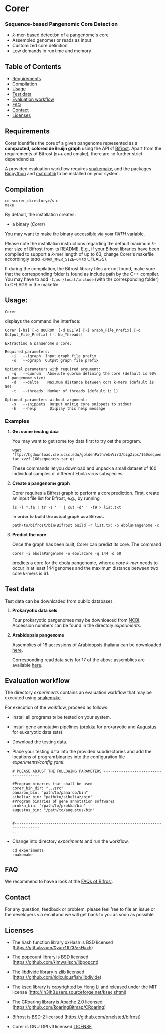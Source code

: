 # Corer

### Sequence-based Pangenomic Core Detection

* *k*-mer-based detection of a pangenome's core
* Assembled genomes or reads as input
* Customized core definition
* Low demands in run time and memory

## Table of Contents

* [Requirements](https://gitlab.ub.uni-bielefeld.de/gi/corer#requirements)
* [Compilation](https://gitlab.ub.uni-bielefeld.de/gi/corer#compilation)
* [Usage](https://gitlab.ub.uni-bielefeld.de/gi/corer#usage)
* [Test data](https://gitlab.ub.uni-bielefeld.de/gi/corer#test-data)
* [Evaluation workflow](https://gitlab.ub.uni-bielefeld.de/gi/corer#tool-comparison)
* [FAQ](https://gitlab.ub.uni-bielefeld.de/gi/corer#faq)
* [Contact](https://gitlab.ub.uni-bielefeld.de/gi/corer#contact)
* [Licenses](https://gitlab.ub.uni-bielefeld.de/gi/corer#license)

## Requirements

Corer identifies the core of a given pangenome represented as a **compacted, colored de Bruijn graph** using the API of [Bifrost](https://github.com/pmelsted/bifrost). Apart from the requirements of Bifrost (c++ and cmake), there are no further strict dependencies.

A provided evaluation workflow requires [snakemake](https://snakemake.readthedocs.io/en/stable/), and the packages
[Biopython](https://biopython.org) and [matplotlib](https://matplotlib.org) to be installed on your system.

## Compilation

```
cd <corer_directory>/src
make
```

By default, the installation creates:
* a binary (*Corer*)

You may want to make the binary accessible via your *PATH* variable.

Please note the installation instructions regarding the default maximum *k*-mer size of Bifrost from its README.
E.g., if your Bifrost libraries have been compiled to support a *k*-mer length of up to 63, change Corer's 
makefile accordingly (add `-DMAX_KMER_SIZE=64` to CFLAGS).

If during the compilation, the Bifrost library files are not found, make sure that the corresponding folder is found as include path by the C++ compiler. You may have to add
`-I/usr/local/include` (with the corresponding folder) to CFLAGS in the makefile.

## Usage:

```
Corer
```

displays the command line interface:
```
Corer [-hs] [-q QUORUM] [-d DELTA] [-i Graph_File_Prefix] [-o Output_File_Prefix] [-t Nb_Threads]

Extracting a pangenome's core.

Required parameters:
   -i   --igraph  Input graph file prefix
   -o   --ograph  Output graph file prefix

Optional parameters with required argument:
   -q   --quorum   Absolute quorum defining the core (default is 90% of pangenome size)
   -d   --delta    Maximum distance between core k-mers (default is 50)
   -t   --threads  Number of threads (default is 1)

Optional parameters without argument:
   -s   --snippets  Output unitig core snippets to stdout
   -h   --help      Display this help message
```

### Examples

1. **Get some testing data**

   You may want to get some toy data first to try out the program.

   ```
   wget 'ftp://hgdownload.cse.ucsc.edu/goldenPath/eboVir3/bigZips/160sequences.tar.gz'
   tar xvzf 160sequences.tar.gz
   ```

   These commands let you download and unpack a small dataset of 160 individual samples of different Ebola virus subspecies.

2. **Create a pangenome graph**

   Corer requires a Bifrost graph to perform a core prediction. First, create an input file list for Bifrost, e.g., by running
   
   ```
   ls -l *.fa | tr -s ' ' | cut -d' ' -f9 > list.txt
   ```
   
   In order to build the actual graph use Bifrost.

   ```
   path/to/bifrost/bin/Bifrost build -r list.txt -o ebolaPangenome -c
   ```

2. **Predict the core**

   Once the graph has been built, Corer can predict its core. The command

   ```
   Corer -i ebolaPangenome -o ebolaCore -q 144 -d 60
   ```

   predicts a core for the ebola pangenome, where a *core *k*-mer* needs to occur in at least 144 genomes and the maximum distance between two core
   *k*-mers is 61.

## Test data

Test data can be downloaded from public databases.

1. **Prokaryotic data sets**

   Four prokaryotic pangenomes may be downloaded from [NCBI](https://www.ncbi.nlm.nih.gov). Accession numbers can be found in the directory
   *experiments*.
   
3. **Arabidopsis pangenome**

   Assemblies of 18 accessions of Arabidopsis thaliana can be downloaded [here](http://mtweb.cs.ucl.ac.uk/mus/www/19genomes/fasta/MASKED/).

   Corresponding read data sets for 17 of the above assemblies are available [here](https://www.ebi.ac.uk/ena/browser/view/PRJEB2457?show=reads).

## Evaluation workflow

The directory *experiments* contains an evaluation workflow that may be executed using
[snakemake](https://snakemake.readthedocs.io/en/stable/).

For execution of the workflow, proceed as follows:

* Install all programs to be tested on your system.

* Install gene annotation pipelines ([prokka](https://github.com/tseemann/prokka) for prokaryotic and [Augustus](http://bioinf.uni-greifswald.de/augustus/) for eukaryotic data sets).

* Download the testing data.

* Place your testing data into the provided subdirectories and add the locations of program 
  binaries into the configuration file *experiments/config.yaml*:

  ```
  # PLEASE ADJUST THE FOLLOWING PARAMETERS --------------------------------------

  #Program binaries that shall be used
  corer_bin_dir: "../src"
  panaroo_bin: "path/to/panaroo/bin"
  sibeliaz_bin: "path/to/sibeliaz/bin"
  #Program binaries of gene annotation softwares
  prokka_bin: "/path/to/prokka/bin"
  augustus_bin: "/path/to/augustus/bin"


  #------------------------------------------------------------------------------
  ...
  ```
  
* Change into directory *experiments* and run the workflow.

  ```
  cd experiments
  snakemake
  ```

## FAQ

We recommend to have a look at the [FAQs of Bifrost](https://github.com/pmelsted/bifrost#faq).


## Contact

For any question, feedback or problem, please feel free to file an issue or the developers via email and we will get back to you as soon as possible.

## Licenses

* The hash function library xxHash is BSD licensed (https://github.com/Cyan4973/xxHash)

* The popcount library is BSD licensed (https://github.com/kimwalisch/libpopcnt)

* The libdivide library is zlib licensed (https://github.com/ridiculousfish/libdivide)

* The kseq library is copyrighted by Heng Li and released
  under the MIT license (http://lh3lh3.users.sourceforge.net/kseq.shtml)

* The CRoaring library is Apache 2.0 licensed (https://github.com/RoaringBitmap/CRoaring)

* Bifrost is BSD-2 licensed (https://github.com/pmelsted/bifrost)

* Corer is GNU GPLv3 licensed [LICENSE](https://gitlab.ub.uni-bielefeld.de/gi/plast/blob/master/LICENSE)
